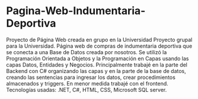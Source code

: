 # Pagina-Web-Indumentaria-Deportiva
Proyecto de Página Web creada en grupo en la Universidad
Proyecto grupal para la Universidad. Página web de compras de indumentaria deportiva que se conecta a una Base de Datos creada por nosotros. Se utilizó la Programación Orientada a Objetos y la Programación en Capas usando las capas Datos, Entidades y Negocios.
Principalmente trabajé en la parte del Backend con C# organizando las capas y en la parte de la base de datos, creando las sentencias para ingresar los datos, crear procedimientos almacenados y triggers. En menor medida trabajé con el frontend.
Tecnologías usadas: .NET, C#, HTML, CSS, Microsoft SQL server.
